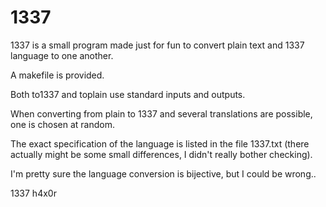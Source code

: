 # 1337
1337 is a small program made just for fun to convert plain text and 1337 language to one another.

A makefile is provided.

Both to1337 and toplain use standard inputs and outputs.

When converting from plain to 1337 and several translations are possible,
one is chosen at random.

The exact specification of the language is listed in the file 1337.txt
(there actually might be some small differences, I didn't really bother checking).

I'm pretty sure the language conversion is bijective, but I could be wrong..

1337 h4x0r
